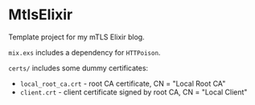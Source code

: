 # MtlsElixir

Template project for my mTLS Elixir blog. 

`mix.exs` includes a dependency for `HTTPoison`.  

`certs/` includes some dummy certificates:
* `local_root_ca.crt` - root CA certificate, CN = "Local Root CA"
* `client.crt` - client certificate signed by root CA, CN = "Local Client"
